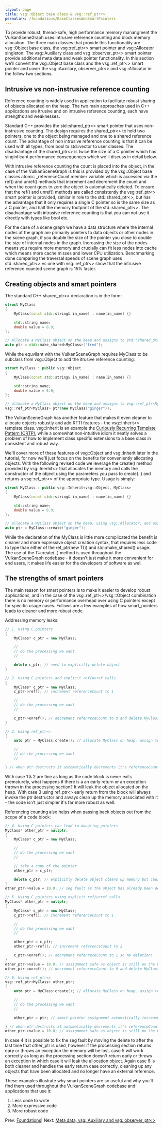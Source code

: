 ```yaml
---
layout: page
title: vsg::Object base class & vsg::ref_ptr<>
permalink: /foundations/BaseClassesAndSmartPointers
---
```


To provide robust, thread-safe, high performance memory manangment the VulkanSceneGraph uses intrusive reference counting and block memory allocation. The three main classes that provide this functionality are vsg::Object base class, the vsg::ref_ptr<> smart pointer and vsg::Allocator singleton. The vsg::Auxiliary class and vsg::observer_ptr<> smart pointer provide additional meta data and weak pointer functionality.  In this section we'll convert the vsg::Object base class and the vsg::ref_ptr<> smart pointer and cover the vsg::Auxiliary, observer_ptr<> and vsg::Allocator in the follow two sections.

## Intrusive vs non-instrusive reference counting

Reference counting is widely used in application to facilitate robust sharing of objects allocated on the heap.  The two main approaches used in C++ applications are itrusive and on intrusive reference counting, each have strengths and weaknesses.

Standard C++ provides the std::shared_ptr<> smart pointer that uses non-instrusive counting. The design requires the shared_ptr<> to hold two pointers, one to the object being managed and one to a shared reference count. The advantage of non intrusive reference counting is that it can be used with all types, from bool to std::vector to user classes. The disadvantage of the shared_ptr<> is twice the size of a C pointer which has singinficant performance consequences which we'll discuss in detail below.

With intrusive reference counting the count is placed into the object, in the case of the VulkanSceneGraph is this is provided by the vsg::Object base classes atomic _referneceCount member variable which is accessed via the ref() and unref() methods that increment and decrement the count and when the count goes to zero the object is automatically deleted. To ensure that the ref() and unref() methods are called consistently the vsg::ref_ptr<> smart pointer is provided, similar in role to the std::shared_ptr<>, but has the advantage that it only requires a single C pointer so is the same size as a C pointer, and half the memory footprint of the std::shared_ptr<>.  The disadvantage with intrusive reference counting is that you can not use it directly with types like bool etc.

For the case of a scene graph we have a data structure where the internal nodes of the graph are primarily pointers to data objects or other nodes in the scene graph, if you double the size of the pointer you close to double the size of internal nodes in the graph.  Increasing the size of the nodes means you require more memory and crucially can fit less nodes into cache which means more cache misses and lower CPU utilization.  Benchmarking done comparing the traversal speeds of scene graph uses std::shared_ptr<> vs one with vsg::ref_ptr<> show that the intrusive reference counted scene graph is 15% faster.

## Creating objects and smart pointers

The standard C++ shared_ptr<> declaration is in the form:

~~~ cpp
struct MyClass
{
    MyClass(const std::string& in_name) : name(in_name) {}

    std::string name;
    double value = 0.0;
};

// allocate a MyClass object on the heap and assigns to std::shared_ptr<MyClass>
auto ptr = std::make_shared<MyClass>("fred");
~~~

While the equvilant with the VulkanSceneGraph requires MyClass to be subclass from vsg::Object to add the itrusive reference counting:

~~~ cpp
struct MyClass : public vsg::Object
{
    MyClass(const std::string& in_name) : name(in_name) {}

    std::string name;
    double value = 0.0;
};

// allocate a MyClass object on the heap and assigns to vsg::ref_ptr<MyClass>
vsg::ref_ptr<MyClass> ptr(new MyClass("ginger"));
~~~

The VulkanSceneGraph has another feature that makes it even cleaner to allocate objects robustly and add RTTI features - the vsg::Inherit<> template class. vsg::Inherit is an example the [Curiously Recurring Template Pattern (CRTP)](https://en.wikipedia.org/wiki/Curiously_recurring_template_pattern), while a somewhat non-intuitive idiom it neatly solves a problem of how to implement class specific extensions to a base class in consistent and robust way.

We'll cover more of these features of vsg::Object and vsg::Inherit later in the tutorial, for now we'll just focus on the benefits for conveniently allocating objects.  With the following revised code we leverage the create() method provided by vsg::Inerhit<> that allocates the memory and calls the constructor of the object using the parameters you pass to create(..) and returns a vsg::ref_ptr<> of the appropriate type. Usage is simply:

~~~ cpp
struct MyClass : public vsg::Inherit<vsg::Object, MyClass>
{
    MyClass(const std::string& in_name) : name(in_name) {}

    std::string name;
    double value = 0.0;
};

// allocate a MyClass object on the heap, using vsg::Allocator, and assigns to vsg::ref_ptr<MyClass>
auto ptr = MyClass::create("ginger");
~~~

While the declaration of the MyClass is little more complicated the benefit is cleaner and more expressive object creation syntax, that requires less code to type than either of the ref_ptr<T>(new T()) and std::make_shared<T>() usage. The use of the T::create(..) method is used throughout the VulkanSceneGraph codebase - it doesn't just make it more convenient for end users, it makes life easier for the developers of software as well.

## The strengths of smart pointers

The main reason for smart pointers is to make it easier to develop robust applications, and in the case of the vsg::ref_ptr<>/vsg:::Object combination there is no memory or performance overhead over using C pointers except for specific usage cases. Follows are a few examples of how smart_pointers leads to cleaner and more robust code.

Addressing memory leaks:

~~~ cpp
// 1. Using C pointers
{
    MyClass* c_ptr = new MyClass;

    //
    // do the processing we want
    //

    delete c_ptr; // need to explicitly delete object
}

// 2. Using C pointers and explicit ref/unref calls
{
    MyClass* c_ptr = new MyClass;
    c_ptr->ref(); // increment referenceCount to 1

    //
    // do the processing we want
    //

    c_ptr->unref(); // decrement refenreceCount to 0 and delete MyClass
}

// 3. Using ref_ptr<>
{
    auto ptr = MyClass:create(); // allocate MyClass on heap, assign to ref_ptr<MyClass> which increments it's referenceCount.

    //
    // do the processing we want
    //

} // when ptr destructs it automatically decrements it's referenceCount which hits 0 and leads to the object being deleted.
~~~

With case 1 & 2 are fine as long as the code block is never exits prematurely, what happens if there is a an early return or an exception thrown in the processing section? It will leak the object allocated on the heap.  With case 3 using ref_ptr<> early return from the block will always invoke the ptr destructor and always clean up the memory associated with it - the code isn't just simpler it's far more robust as well.

Referencing counting also helps when passing back objects out from the scope of a code block:

~~~ cpp
// 4. Using C pointers can lead to dangling pointers
MyClass* other_ptr = nullptr;
{
    MyClass* c_ptr = new MyClass;

    //
    // do the processing we want
    //

    // take a copy of the pointer
    other_ptr = c_ptr;

    delete c_ptr; // explicitly delete object cleans up memory but causes a dangling pointer
}
other_ptr->value = 10.0; // seg fault as the object has already been deleted

// 5. Using C pointers using explicit ref/unref calls
MyClass* other_ptr = nullptr;
{
    MyClass* c_ptr = new MyClass;
    c_ptr->ref(); // increment referenceCount to 1

    //
    // do the processing we want
    //

    other_ptr = c_ptr;
    other_ptr->ref(); // increment referenceCount to 2

    c_ptr->unref(); // decrement refenreceCount to 1 so no deletion!
}
other_ptr->value = 10.0; // assignment safe as object is still on the heap
other_ptr->unref(); // decrement refenreceCount to 0 and delete MyClass

// 6. Using ref_ptr<>
vsg::ref_ptr<MyClass> other_ptr;
{
    auto ptr = MyClass:create(); // allocate MyClass on heap, assign to ref_ptr<MyClass> which increments it's referenceCount to 1.

    //
    // do the processing we want
    //

    other_ptr = ptr; // smart pointer assignment automatically increasments reference count to 2

} // when ptr destructs it automatically decrements it's referenceCount which hits 1, no deletion!
other_ptr->value = 10.0; // assignment safe as object is still on the heap
~~~

In case 4 it is possible to fix the seg fault by moving the delete to after the last time that other_ptr is used, however if the processing section returns eary or throws an exception the memory will be lost. case 5 will work correctly as long as the processing section doesn't return early or throws an exception in which case it will leak the allocation object. Again case 6 is both cleaner and handles the early return case correctly, cleaning up any objects that have been allocated and no longer have an external reference.

These examples illustrate why smart pointers are so useful and why you'll find them used throughout the VulkanSceneGraph codebase and applications that use it:
1. Less code to write
2. More expressive code
3. More robust code

Prev: [Foundations](index.md)| Next: [Meta data, vsg::Auxiliary and vsg::observer_ptr<>](Auxiliary_and_observer_ptr.md)

